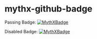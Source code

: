 # mythx-github-badge


Passing Badge: 
[![MythXBadge](https://badgen.net/https/api.staging.mythx.io/v1/projects/ef029d29-8302-452d-bb75-6b55fd80dc17/badge/data?cache=300&icon=https://raw.githubusercontent.com/ConsenSys/mythx-github-badge/main/logo_white.svg)](https:docs.mythx.io)


Disabled Badge:
[![MythXBadge](https://badgen.net/https/api.staging.mythx.io/v1/projects/c1361b90-d0ab-4d01-944b-af74326b2d1b/badge/data?cache=300&icon=https://raw.githubusercontent.com/ConsenSys/mythx-github-badge/main/logo_white.svg)](https:docs.mythx.io)
